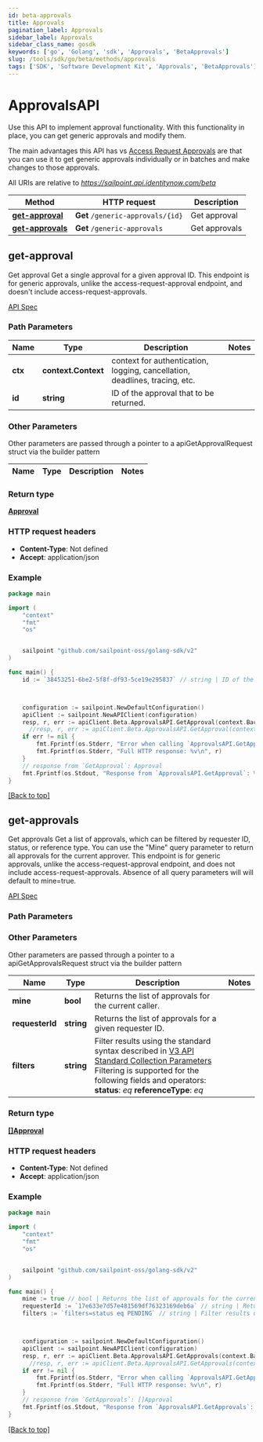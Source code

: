 ```yaml
---
id: beta-approvals
title: Approvals
pagination_label: Approvals
sidebar_label: Approvals
sidebar_class_name: gosdk
keywords: ['go', 'Golang', 'sdk', 'Approvals', 'BetaApprovals']
slug: /tools/sdk/go/beta/methods/approvals
tags: ['SDK', 'Software Development Kit', 'Approvals', 'BetaApprovals']
---
```


# ApprovalsAPI

Use this API to implement approval functionality. With this functionality in place, you can get generic approvals and modify them.

The main advantages this API has vs [Access Request Approvals](https://developer.sailpoint.com/docs/api/beta/access-request-approvals) are that you can use it to get generic approvals individually or in batches and make changes to those approvals.

All URIs are relative to *https://sailpoint.api.identitynow.com/beta*

| Method | HTTP request | Description |
| --- | --- | --- |
| [**get-approval**](#get-approval) | **Get** `/generic-approvals/{id}` | Get approval |
| [**get-approvals**](#get-approvals) | **Get** `/generic-approvals` | Get approvals |

## get-approval

Get approval Get a single approval for a given approval ID. This endpoint is for generic approvals, unlike the access-request-approval endpoint, and doesn't include access-request-approvals.

[API Spec](https://developer.sailpoint.com/docs/api/beta/get-approval)

### Path Parameters

| Name | Type | Description | Notes |
| --- | --- | --- | --- |
| **ctx** | **context.Context** | context for authentication, logging, cancellation, deadlines, tracing, etc. |
| **id** | **string** | ID of the approval that to be returned. |

### Other Parameters

Other parameters are passed through a pointer to a apiGetApprovalRequest struct via the builder pattern

| Name | Type | Description | Notes |
| ---- | ---- | ----------- | ----- |

### Return type

[**Approval**](../models/approval)

### HTTP request headers

- **Content-Type**: Not defined
- **Accept**: application/json

### Example

```go
package main

import (
	"context"
	"fmt"
	"os"


	sailpoint "github.com/sailpoint-oss/golang-sdk/v2"
)

func main() {
    id := `38453251-6be2-5f8f-df93-5ce19e295837` // string | ID of the approval that to be returned. # string | ID of the approval that to be returned.



    configuration := sailpoint.NewDefaultConfiguration()
    apiClient := sailpoint.NewAPIClient(configuration)
    resp, r, err := apiClient.Beta.ApprovalsAPI.GetApproval(context.Background(), id).Execute()
	  //resp, r, err := apiClient.Beta.ApprovalsAPI.GetApproval(context.Background(), id).Execute()
    if err != nil {
	    fmt.Fprintf(os.Stderr, "Error when calling `ApprovalsAPI.GetApproval``: %v\n", err)
	    fmt.Fprintf(os.Stderr, "Full HTTP response: %v\n", r)
    }
    // response from `GetApproval`: Approval
    fmt.Fprintf(os.Stdout, "Response from `ApprovalsAPI.GetApproval`: %v\n", resp)
}
```

[[Back to top]](#)

## get-approvals

Get approvals Get a list of approvals, which can be filtered by requester ID, status, or reference type. You can use the "Mine" query parameter to return all approvals for the current approver. This endpoint is for generic approvals, unlike the access-request-approval endpoint, and does not include access-request-approvals. Absence of all query parameters will will default to mine=true.

[API Spec](https://developer.sailpoint.com/docs/api/beta/get-approvals)

### Path Parameters

### Other Parameters

Other parameters are passed through a pointer to a apiGetApprovalsRequest struct via the builder pattern

| Name | Type | Description | Notes |
| --- | --- | --- | --- |
| **mine** | **bool** | Returns the list of approvals for the current caller. |
| **requesterId** | **string** | Returns the list of approvals for a given requester ID. |
| **filters** | **string** | Filter results using the standard syntax described in [V3 API Standard Collection Parameters](https://developer.sailpoint.com/idn/api/standard-collection-parameters#filtering-results) Filtering is supported for the following fields and operators: **status**: _eq_ **referenceType**: _eq_ |

### Return type

[**[]Approval**](../models/approval)

### HTTP request headers

- **Content-Type**: Not defined
- **Accept**: application/json

### Example

```go
package main

import (
	"context"
	"fmt"
	"os"


	sailpoint "github.com/sailpoint-oss/golang-sdk/v2"
)

func main() {
    mine := true // bool | Returns the list of approvals for the current caller. (optional) # bool | Returns the list of approvals for the current caller. (optional)
    requesterId := `17e633e7d57e481569df76323169deb6a` // string | Returns the list of approvals for a given requester ID. (optional) # string | Returns the list of approvals for a given requester ID. (optional)
    filters := `filters=status eq PENDING` // string | Filter results using the standard syntax described in [V3 API Standard Collection Parameters](https://developer.sailpoint.com/idn/api/standard-collection-parameters#filtering-results)  Filtering is supported for the following fields and operators:  **status**: *eq*  **referenceType**: *eq* (optional) # string | Filter results using the standard syntax described in [V3 API Standard Collection Parameters](https://developer.sailpoint.com/idn/api/standard-collection-parameters#filtering-results)  Filtering is supported for the following fields and operators:  **status**: *eq*  **referenceType**: *eq* (optional)



    configuration := sailpoint.NewDefaultConfiguration()
    apiClient := sailpoint.NewAPIClient(configuration)
    resp, r, err := apiClient.Beta.ApprovalsAPI.GetApprovals(context.Background()).Execute()
	  //resp, r, err := apiClient.Beta.ApprovalsAPI.GetApprovals(context.Background()).Mine(mine).RequesterId(requesterId).Filters(filters).Execute()
    if err != nil {
	    fmt.Fprintf(os.Stderr, "Error when calling `ApprovalsAPI.GetApprovals``: %v\n", err)
	    fmt.Fprintf(os.Stderr, "Full HTTP response: %v\n", r)
    }
    // response from `GetApprovals`: []Approval
    fmt.Fprintf(os.Stdout, "Response from `ApprovalsAPI.GetApprovals`: %v\n", resp)
}
```

[[Back to top]](#)
